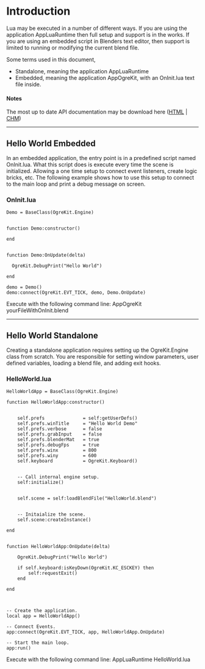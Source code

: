 # Introduction #
Lua may be executed in a number of different ways.
If you are using the application AppLuaRuntime then full setup and support is in the works.
If you are using an embedded script in Blenders text editor, then support is limited to running or modifying
the current blend file.

Some terms used in this document,
  * Standalone, meaning the application AppLuaRuntime
  * Embedded, meaning the application AppOgreKit, with an OnInit.lua text file inside.


#### Notes ####
The most up to date API documentation may be download here ([HTML](http://gamekit.googlecode.com/svn/trunk/Docs/LuaAPI/local/OgreKitLua.zip) | [CHM](http://gamekit.googlecode.com/svn/trunk/Docs/LuaAPI/local/OgreKitLuaHTMLHelp.zip))




---


## Hello World Embedded ##

In an embedded application, the entry point is in a predefined script named OnInit.lua.
What this script does is execute every time the scene is initialized. Allowing a one time setup to connect event listeners, create logic bricks, etc. The following example shows how to use this setup to connect to the main loop and print a debug message on screen.

### OnInit.lua ###
```
Demo = BaseClass(OgreKit.Engine)


function Demo:constructor()

end


function Demo:OnUpdate(delta)

  OgreKit.DebugPrint("Hello World")

end

demo = Demo()
demo:connect(OgreKit.EVT_TICK, demo, Demo.OnUpdate)
```

Execute with the following command line: AppOgreKit yourFileWithOnInit.blend





---


## Hello World Standalone ##

Creating a standalone application requires setting up the OgreKit.Engine class from scratch. You are responsible for setting window parameters, user defined variables, loading a blend file, and adding exit hooks.


### HelloWorld.lua ###

```
HelloWorldApp = BaseClass(OgreKit.Engine)

function HelloWorldApp:constructor()


    self.prefs              = self:getUserDefs()
    self.prefs.winTitle     = "Hello World Demo"
    self.prefs.verbose      = false
    self.prefs.grabInput    = false
    self.prefs.blenderMat   = true
    self.prefs.debugFps     = true
    self.prefs.winx         = 800
    self.prefs.winy         = 600
    self.keyboard           = OgreKit.Keyboard()


    -- Call internal engine setup.
    self:initialize()


    self.scene = self:loadBlendFile("HelloWorld.blend")


    -- Initaialize the scene.
    self.scene:createInstance()

end


function HelloWorldApp:OnUpdate(delta)

    OgreKit.DebugPrint("Hello World")

    if self.keyboard:isKeyDown(OgreKit.KC_ESCKEY) then
        self:requestExit()
    end

end



-- Create the application.
local app = HelloWorldApp()

-- Connect Events.
app:connect(OgreKit.EVT_TICK, app, HelloWorldApp.OnUpdate)

-- Start the main loop.
app:run()

```

Execute with the following command line: AppLuaRuntime HelloWorld.lua
